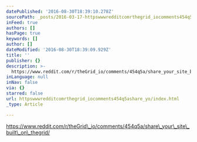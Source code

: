 ```yaml
---
datePublished: '2016-08-30T18:39:10.278Z'
sourcePath: _posts/2016-03-17-httpswwwredditcomrthegrid_iocomments454q5ashare_yo.md
inFeed: true
authors: []
hasPage: true
keywords: []
author: []
dateModified: '2016-08-30T18:39:09.929Z'
title: ''
publisher: {}
description: >-
  https://www.reddit.com/r/theGrid_io/comments/454q5a/share_your_site_built_on_thegrid/
inLanguage: null
inNav: false
via: {}
starred: false
url: httpswwwredditcomrthegrid_iocomments454q5ashare_yo/index.html
_type: Article

---
```

https://www.reddit.com/r/theGrid\_io/comments/454q5a/share\_your\_site\_built\_on\_thegrid/